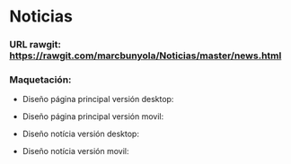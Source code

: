 # Noticias

 ### URL rawgit: https://rawgit.com/marcbunyola/Noticias/master/news.html 

 ### Maquetación:
 
  - Diseño página principal versión desktop:
   
    
  - Diseño página principal versión movil:
  
  - Diseño notícia versión desktop:
  
  - Diseño notícia versión movil:
  
  

